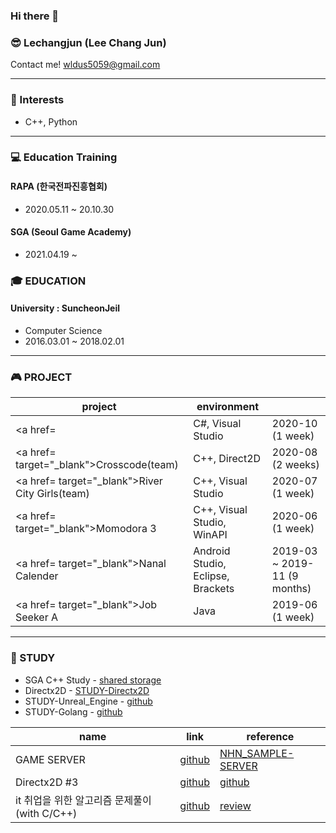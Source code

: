 ### Hi there 👋

### 😎 Lechangjun (Lee Chang Jun)
Contact me! <wldus5059@gmail.com>

* * *
### 🤩 Interests
* C++, Python




* * *

### 💻 Education Training

#### RAPA (한국전파진흥협회)
* 2020.05.11 ~ 20.10.30 


#### SGA (Seoul Game Academy)
* 2021.04.19 ~ 


### 🎓 EDUCATION
#### University : SuncheonJeil 
*  Computer Science
*  2016.03.01 ~ 2018.02.01  


* * *
### 🎮 PROJECT
| project | environment |  |
|-------|--------|-------|
| <a href=</a> | C#, Visual Studio | 2020-10 (1 week) |
| <a href= target="_blank">Crosscode(team)</a> | C++, Direct2D | 2020-08 (2 weeks) |
| <a href= target="_blank">River City Girls(team)</a> | C++, Visual Studio | 2020-07 (1 week) |
| <a href= target="_blank">Momodora 3</a> | C++, Visual Studio, WinAPI | 2020-06 (1 week) |
| <a href= target="_blank">Nanal Calender</a> | Android Studio, Eclipse, Brackets | 2019-03 ~ 2019-11 (9 months) |
| <a href= target="_blank">Job Seeker A</a> | Java | 2019-06 (1 week) |


* * *

### 🌱 STUDY
* SGA C++ Study - <a href="https://github.com/lechangjun/STUDY-Game_Development_SGA" target="_blank">shared storage</a>
* Directx2D - <a href="https://github.com/lechangjun/STUDY-Directx2D" target="_blank"> STUDY-Directx2D </a>
* STUDY-Unreal_Engine - <a href="https://github.com/lechangjun/STUDY-Unreal_Engine" target="_blank">github</a>
* STUDY-Golang - <a href="https://github.com/lechangjun/STUDY-com2us_Golang_socketGameServer" target="_blank">github</a>



| name | link | reference |
|-------|--------|--------|
| GAME SERVER | <a href="https://github.com/lechangjun/STUDY-Server" target="_blank">github</a> | <a href="https://github.com/nhn/gameanvil.sample-game-server" target="_blank">NHN_SAMPLE-SERVER</a> |
| Directx2D #3 | <a href="https://github.com/Knabin/MMO-Unity" target="_blank">github</a> | <a href="https://github.com/Excelsus4" target="_blank">github</a> |
| it 취업을 위한 알고리즘 문제풀이 (with C/C++) | <a href="https://github.com/Knabin/AlgorithmQ" target="_blank">github</a> | <a href="https://github.com/lechangjun/Algorithm" target="_blank">review</a> |
